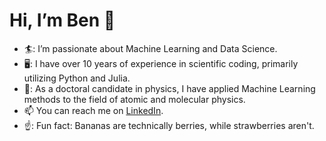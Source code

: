 # Hi, I’m Ben :wave:
- 🏄: I’m passionate about Machine Learning and Data Science.
- 🖥️: I have over 10 years of experience in scientific coding, primarily utilizing Python and Julia.
- 📖: As a doctoral candidate in physics, I have applied Machine Learning methods to the field of atomic and molecular physics.
- 📫 You can reach me on [LinkedIn](https://www.linkedin.com/in/ben-rabe).
- ☝️: Fun fact: Bananas are technically berries, while strawberries aren't.

<!---
benrabe93/benrabe93 is a ✨ special ✨ repository because its `README.md` (this file) appears on your GitHub profile.
You can click the Preview link to take a look at your changes.
--->

